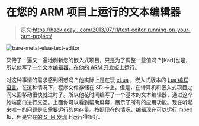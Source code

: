 # 在您的 ARM 项目上运行的文本编辑器

> 原文:[https://hack aday . com/2013/07/11/text-editor-running-on-your-arm-project/](https://hackaday.com/2013/07/11/text-editor-running-on-your-arm-project/)

![bare-metal-elua-text-editor](../Images/ec5aca01a99f504abbfe6169e05bf6bd.png)

厌倦了一遍又一遍地刷新您的嵌入式项目，只是为了调整一些值吗？[Karl]也是，所以他写了[一个文本编辑器，在他的 ARM 开发板](http://www.seanet.com/~karllunt/elua_editor.html)上运行。

对这种事情的需求感到困惑吗？他实际上是在玩 [eLua](http://www.eluaproject.net/) ，嵌入式版本的 [Lua 编程语言](http://www.lua.org/)。在这种情况下，程序文件存储在 SD 卡上。但是，在计算机和嵌入式项目之间来回移动很快就过时了。所以他花时间编写了一个基本的文本编辑器，通过这个终端窗口进行交互。上面你可以看到帮助屏幕，展示了所有的应用功能。现在听起来唯一的问题是它需要运行的内存量。按照现在的情况，编辑现在可以运行 mbed 板，但是它在[的 STM 发现](http://hackaday.com/2012/11/15/in-depth-comparison-at-stm32-f3-and-f4-discovery-boards/)上运行得很好。